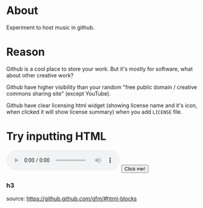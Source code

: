 # About

Experiment to host music in github.

# Reason

Github is a cool place to store your work. But it's mostly for software, what about other creative work?

Github have higher visibility than your random "free public domain / creative commons sharing site" (except YouTube). 

Github have clear licensing html widget (showing license name and it's icon, when clicked it will show license summary) when you add `LICENSE` file.

# Try inputting HTML

<div>
  <audio controls>
    <source src="HoldOnASec.mp3" type="audio/mpeg">
    Your browser does not support the audio element.
  </audio>
  <button>Click me!</button>
  <h3>h3</h3>
<div>

source: https://github.github.com/gfm/#html-blocks
